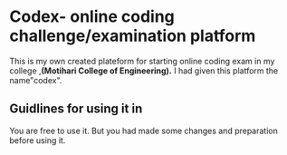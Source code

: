<h1>Codex- online coding challenge/examination platform</h1>
This is my own created plateform for starting online coding exam in my college ,<b>(Motihari College of Engineering).</b> I had given this platform
the name"codex". 
<h2>Guidlines for using it in </h2>
You are free to use it. But you had made some changes and preparation before using it.

